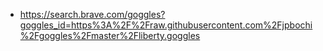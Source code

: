 - https://search.brave.com/goggles?goggles_id=https%3A%2F%2Fraw.githubusercontent.com%2Fjpbochi%2Fgoggles%2Fmaster%2Fliberty.goggles
